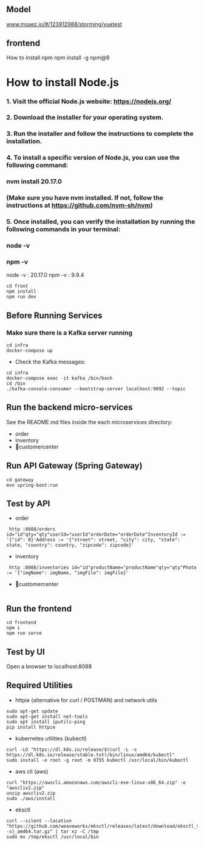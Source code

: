 # 

## Model
www.msaez.io/#/123912988/storming/vuetest

## frontend
How to install npm
npm install -g npm@9

# How to install Node.js
### 1. Visit the official Node.js website: https://nodejs.org/
### 2. Download the installer for your operating system.
### 3. Run the installer and follow the instructions to complete the installation.
### 4. To install a specific version of Node.js, you can use the following command:
###    nvm install 20.17.0
###    (Make sure you have nvm installed. If not, follow the instructions at https://github.com/nvm-sh/nvm)
### 5. Once installed, you can verify the installation by running the following commands in your terminal:
###    node -v
###    npm -v

node -v : 20.17.0
npm -v : 9.9.4


```
cd front
npm install
npm run dev
```


## Before Running Services
### Make sure there is a Kafka server running
```
cd infra
docker-compose up
```
- Check the Kafka messages:
```
cd infra
docker-compose exec -it kafka /bin/bash
cd /bin
./kafka-console-consumer --bootstrap-server localhost:9092 --topic
```

## Run the backend micro-services
See the README.md files inside the each microservices directory:

- order
- inventory
- customercenter


## Run API Gateway (Spring Gateway)
```
cd gateway
mvn spring-boot:run
```

## Test by API
- order
```
 http :8088/orders id="id"qty="qty"userId="userId"orderDate="orderDate"InventoryId := '{"id": 0}'Address := '{"street": street, "city": city, "state": state, "country": country, "zipcode": zipcode}'
```
- inventory
```
 http :8088/inventories id="id"productName="productName"qty="qty"Photo := '{"imgName": imgName, "imgFile": imgFile}'
```
- customercenter
```
```


## Run the frontend
```
cd frontend
npm i
npm run serve
```

## Test by UI
Open a browser to localhost:8088

## Required Utilities

- httpie (alternative for curl / POSTMAN) and network utils
```
sudo apt-get update
sudo apt-get install net-tools
sudo apt install iputils-ping
pip install httpie
```

- kubernetes utilities (kubectl)
```
curl -LO "https://dl.k8s.io/release/$(curl -L -s https://dl.k8s.io/release/stable.txt)/bin/linux/amd64/kubectl"
sudo install -o root -g root -m 0755 kubectl /usr/local/bin/kubectl
```

- aws cli (aws)
```
curl "https://awscli.amazonaws.com/awscli-exe-linux-x86_64.zip" -o "awscliv2.zip"
unzip awscliv2.zip
sudo ./aws/install
```

- eksctl 
```
curl --silent --location "https://github.com/weaveworks/eksctl/releases/latest/download/eksctl_$(uname -s)_amd64.tar.gz" | tar xz -C /tmp
sudo mv /tmp/eksctl /usr/local/bin
```
